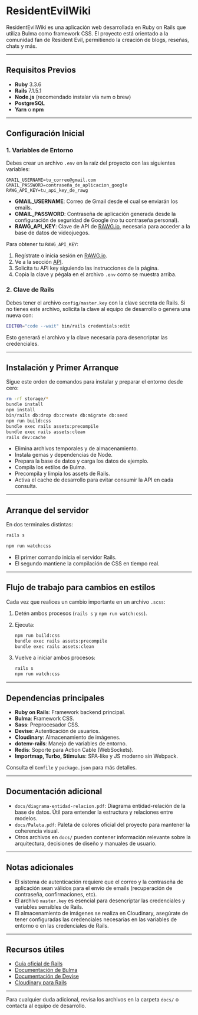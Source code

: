 # ResidentEvilWiki

ResidentEvilWiki es una aplicación web desarrollada en Ruby on Rails que utiliza Bulma como framework CSS. El proyecto está orientado a la comunidad fan de Resident Evil, permitiendo la creación de blogs, reseñas, chats y más.

---

## Requisitos Previos

- **Ruby** 3.3.6
- **Rails** 7.1.5.1
- **Node.js** (recomendado instalar vía nvm o brew)
- **PostgreSQL**
- **Yarn** o **npm**

---

## Configuración Inicial

### 1. Variables de Entorno

Debes crear un archivo `.env` en la raíz del proyecto con las siguientes variables:

```env
GMAIL_USERNAME=tu_correo@gmail.com
GMAIL_PASSWORD=contraseña_de_aplicacion_google
RAWG_API_KEY=tu_api_key_de_rawg
```

- **GMAIL_USERNAME**: Correo de Gmail desde el cual se enviarán los emails.
- **GMAIL_PASSWORD**: Contraseña de aplicación generada desde la configuración de seguridad de Google (no tu contraseña personal).
- **RAWG_API_KEY**: Clave de API de [RAWG.io](https://rawg.io/apidocs), necesaria para acceder a la base de datos de videojuegos.

Para obtener tu `RAWG_API_KEY`:

1. Regístrate o inicia sesión en [RAWG.io](https://rawg.io/).
2. Ve a la sección [API](https://rawg.io/apidocs).
3. Solicita tu API key siguiendo las instrucciones de la página.
4. Copia la clave y pégala en el archivo `.env` como se muestra arriba.

### 2. Clave de Rails

Debes tener el archivo `config/master.key` con la clave secreta de Rails. Si no tienes este archivo, solicita la clave al equipo de desarrollo o genera una nueva con:

```bash
EDITOR="code --wait" bin/rails credentials:edit
```

Esto generará el archivo y la clave necesaria para desencriptar las credenciales.

---

## Instalación y Primer Arranque

Sigue este orden de comandos para instalar y preparar el entorno desde cero:

```bash
rm -rf storage/*
bundle install
npm install    
bin/rails db:drop db:create db:migrate db:seed
npm run build:css
bundle exec rails assets:precompile
bundle exec rails assets:clean
rails dev:cache
```

- Elimina archivos temporales y de almacenamiento.
- Instala gemas y dependencias de Node.
- Prepara la base de datos y carga los datos de ejemplo.
- Compila los estilos de Bulma.
- Precompila y limpia los assets de Rails.
- Activa el cache de desarrollo para evitar consumir la API en cada consulta.

---

## Arranque del servidor

En dos terminales distintas:

```bash
rails s
```

```bash
npm run watch:css
```

- El primer comando inicia el servidor Rails.
- El segundo mantiene la compilación de CSS en tiempo real.

---

## Flujo de trabajo para cambios en estilos

Cada vez que realices un cambio importante en un archivo `.scss`:

1. Detén ambos procesos (`rails s` y `npm run watch:css`).
2. Ejecuta:

    ```bash
    npm run build:css
    bundle exec rails assets:precompile
    bundle exec rails assets:clean
    ```

3. Vuelve a iniciar ambos procesos:

    ```bash
    rails s
    npm run watch:css
    ```

---

## Dependencias principales

- **Ruby on Rails**: Framework backend principal.
- **Bulma**: Framework CSS.
- **Sass**: Preprocesador CSS.
- **Devise**: Autenticación de usuarios.
- **Cloudinary**: Almacenamiento de imágenes.
- **dotenv-rails**: Manejo de variables de entorno.
- **Redis**: Soporte para Action Cable (WebSockets).
- **Importmap, Turbo, Stimulus**: SPA-like y JS moderno sin Webpack.

Consulta el `Gemfile` y `package.json` para más detalles.

---

## Documentación adicional

- `docs/diagrama-entidad-relacion.pdf`: Diagrama entidad-relación de la base de datos. Útil para entender la estructura y relaciones entre modelos.
- `docs/Paleta.pdf`: Paleta de colores oficial del proyecto para mantener la coherencia visual.
- Otros archivos en `docs/` pueden contener información relevante sobre la arquitectura, decisiones de diseño y manuales de usuario.

---

## Notas adicionales

- El sistema de autenticación requiere que el correo y la contraseña de aplicación sean válidos para el envío de emails (recuperación de contraseña, confirmaciones, etc).
- El archivo `master.key` es esencial para desencriptar las credenciales y variables sensibles de Rails.
- El almacenamiento de imágenes se realiza en Cloudinary, asegúrate de tener configuradas las credenciales necesarias en las variables de entorno o en las credenciales de Rails.

---

## Recursos útiles

- [Guía oficial de Rails](https://guides.rubyonrails.org/)
- [Documentación de Bulma](https://bulma.io/documentation/)
- [Documentación de Devise](https://github.com/heartcombo/devise)
- [Cloudinary para Rails](https://cloudinary.com/documentation/rails_integration)

---

Para cualquier duda adicional, revisa los archivos en la carpeta `docs/` o contacta al equipo de desarrollo.
